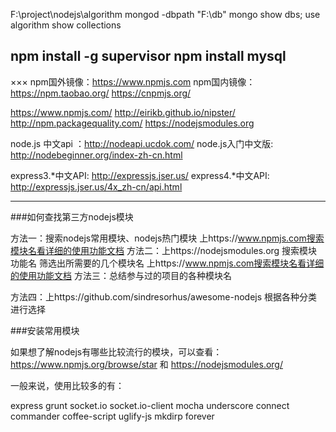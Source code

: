 F:\project\nodejs\algorithm
mongod -dbpath "F:\db"
mongo  show dbs; use algorithm  show collections

npm install -g supervisor
npm install mysql
-------------------------------------------------------------
×××
npm国外镜像：https://www.npmjs.com
npm国内镜像：https://npm.taobao.org/   https://cnpmjs.org/

https://www.npmjs.com/
http://eirikb.github.io/nipster/
http://npm.packagequality.com/
https://nodejsmodules.org

node.js 中文api ：http://nodeapi.ucdok.com/ 
node.js入门中文版: http://nodebeginner.org/index-zh-cn.html 

express3.*中文API: http://expressjs.jser.us/ 
express4.*中文API: http://expressjs.jser.us/4x_zh-cn/api.html 

-------------------------------------------------------------
###如何查找第三方nodejs模块

方法一：搜索nodejs常用模块、nodejs热门模块
        上https://www.npmjs.com搜索模块名看详细的使用功能文档
方法二：上https://nodejsmodules.org 搜索模块功能名 筛选出所需要的几个模块名
        上https://www.npmjs.com搜索模块名看详细的使用功能文档
方法三：总结参与过的项目的各种模块名

方法四：上https://github.com/sindresorhus/awesome-nodejs 根据各种分类进行选择

###安装常用模块

如果想了解nodejs有哪些比较流行的模块，可以查看：
https://www.npmjs.org/browse/star
和
https://nodejsmodules.org/

一般来说，使用比较多的有：

express
grunt
socket.io
socket.io-client
mocha
underscore
connect
commander
coffee-script
uglify-js
mkdirp
forever


